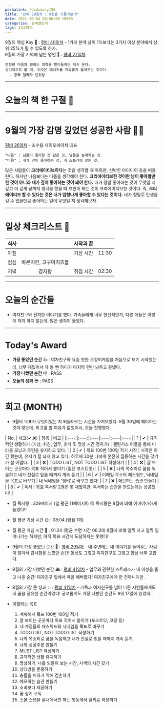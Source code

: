 ```yaml
---
permalink: /ordinary/58
title: "평비 58일차 : 9월을 되돌아보며"
date: 2021-10-04 20:00:00 +0900
categories: 평비챌린지
tags: 1일1평범
---  
```

9월의 핵심 Key 🔑 : [평비 40일차](https://rlaghdcjf12.github.io/ordinary/40) - 1가지 분야 상위 1%보다는 3가지 이상 분야에서 상위 25%가 될 수 있도록 하자.  
9월의 가장 기억에 남는 명언 🎁 : [평비 27일차](https://rlaghdcjf12.github.io/ordinary/27)  
```
진정한 마음의 평화는 최악을 받아들이는 데서 온다.
심리적으로 볼 때, 이것은 에너지를 자유롭게 풀어주는 것이다.
  - 중국 철학자 린위탕
```

---
# 오늘의 책 한 구절 📕

---
# 9월의 가장 감명 깊었던 성공한 사람 🙋‍♂️
[평비 26일차](https://rlaghdcjf12.github.io/ordinary/26) - 조수용 제이오에이치 대표  
```
"나음" : 남들이 좋아할 것 같은 것, 남들을 놀래키는 것.
"다름" : 내가 깊이 좋아하는 것, 내 스토리에 맞는 것.
```

많은 사람들이 **크리에이티브하다**는 것을 생각할 때 독특한, 신박한 아이디어 등을 떠올린다. 하지만 나음보다는 다름을 생각해야 한다. **크리에이티브한 것이란 남이 좋아할만 한 것이 아니라 내가 깊이 좋아하는 것이 돼야 한다.**  내가 정말 좋아하는 것이 무엇일 지 깊고 더 깊게 끝까지 생각을 했을 때 표현이 되는 것이 크리에이티브한 것이다. 즉, **크리에이티브 할 수 있다는 것은 내가 엄청나게 좋아할 수 있다는 것이다.** 내가 정말로 인생을 걸 수 있을만큼 좋아하는 일이 무엇일 지 생각해보자.  

---
# 일상 체크리스트 📃

| 식사 |  | 시작과 끝 |  |
|:----:|:----:|:----:|:----:|
| 아침 |  | 기상 시간 | 11:30 |
| 점심 | 바른치킨, 고구마치즈볼 |  |  |
| 저녁 | 감자탕 | 취침 시간 | 02:30 |

---
# 오늘의 순간들
- 여자친구와 진지한 이야기를 했다. 가족들에게 너무 헌신적인가, 다른 애들은 이렇게 까지 하지 않는데. 많은 생각이 들었다.

---
# Today's Award
- **가장 좋았던 순간** 👍 : 여자친구와 요즘 핫한 오징어게임을 처음으로 보기 시작했는데, 너무 재밌어서 다 볼 뻔 하다가 마지막 편만 놔두고 끝냈다.  
- **가장 나빴던 순간** 👎 : PASS
- **오늘의 성과** 😎 : PASS

---
# 회고 (MONTH)
- 9월의 목표가 무엇이었는 지 되돌아보는 시간을 가져보았다. 9월 30일에 해야하는 것이 맞는데, 회고를 할 여유가 없었어서, 오늘 진행했다.

| No. | 체크(✔,❌) | 항목 | 비고 |
|:----:|:----:|:----|:----|:----|:----:|
| 1 | ✔ | 규칙적인 생활하기 (기상, 취침, 업무, 휴식 및 명상 시간 정하기) | 챌린저스 어플을 통해 미라클 모닝과 루틴을 유지하고 있다. |
| 2 | ✔ | 목표 100번 100일 적기 시작 | 시작은 하긴 했는데, 유지가 잘 되지 않고 있다. 하루에 30분 나에게 온전히 집중하는 시간을 갖기가 참 어렵다.. |
| 3 | ❌ | TODO LIST, NOT TODO LIST 작성하기 |  |
| 4 | ❌ | 잘 보이는 곳곳마다 목표 적어서 붙이기 (일단 포스트잇) |  |
| 5 | ❌ | 나의 목소리로 꿈을 녹음하고 내가 진실로 믿을 때까지 계속 듣기 |  |
| 6 | ✔ | 이메일 주소의 패스워드, 닉네임을 목표로 바꾸기 | 내 닉네임을 '평비'로 바꾸고 있다! |
| 7 | ❌ | 메모하는 습관 만들기 |  |
| 8 | ✔ | 독서 | 목표 독서량 2권은 못 채웠지만, 독서하는 습관을 만드는데는 성공했다! |

- 월 독서량 : 329페이지 (일 평균 11페이지!!) 😲
  독서량은 8월에 비해 어마어마하게 늘었다!!

- 월 평균 기상 시간 🌞 : 08:04 (밤샘 1회)
- 월 평균 취침 시간 🌙 : 01:34 (평균 수면 시간 06:30)
  8월에 비해 일찍 자고 일찍 일어나기는 하지만, 아직 목표 시간에 도달하지는 못했다!

- 9월의 가장 좋았던 순간 👑 : [평비 29일차](https://rlaghdcjf12.github.io/ordinary/29) - 내 주변에는 내 이야기를 들어주는 사람이 많아서 감사함을 느꼈던 순간! 동생도 그렇고 여자친구도 그렇고 항상 너무 고맙다.  
- 9월의 가장 나빴던 순간 🚑 : [평비 41일차](https://rlaghdcjf12.github.io/ordinary/41) - 업무와 관련한 스트레스가 내 이성을 뚫고 나온 순간! 여자친구 앞에서 욕을 해버렸다! 여자친구에게 한 건아니지만. 
- 9월의 가장 큰 성과 ✨ : [평비 41일차](https://rlaghdcjf12.github.io/ordinary/41) - 가족과 여자친구를 넘어 다른 지인들에게도 내 꿈을 공유한 순간이었다! 공교롭게도 가장 나빴던 순간도 9워 17일에 있었네..

- 이월되는 목표
  1. 계속해서 목표 100번 100일 적기  
  2. 잘 보이는 곳곳마다 목표 적어서 붙이기 (포스트잇, 코팅 등)  
  3. 내 계정들의 패스워드와 닉네임을 목표로 바꾸기  
  4. TODO LIST, NOT TODO LIST 작성하기  
  5. 나의 목소리로 꿈을 녹음하고 내가 진실로 믿을 때까지 계속 듣기  
  6. 나의 성공주문 만들기  
  7. MUST LIST 작성하기  
  8. 규칙적인 생활 유지하기  
  9. 명상하기, 나를 되돌아 보는 시간, 사색의 시간 갖기  
  10. 상대방을 존중하기  
  11. 충돌을 피하기 위해 겸손하기  
  12. 메모하는 습관 만들기  
  13. 소비보다 제공하기  
  14. 꽃 정기 구독
  15. 스몰 스텝을 실내에서만 하는 행동에서 실외로 확장하기